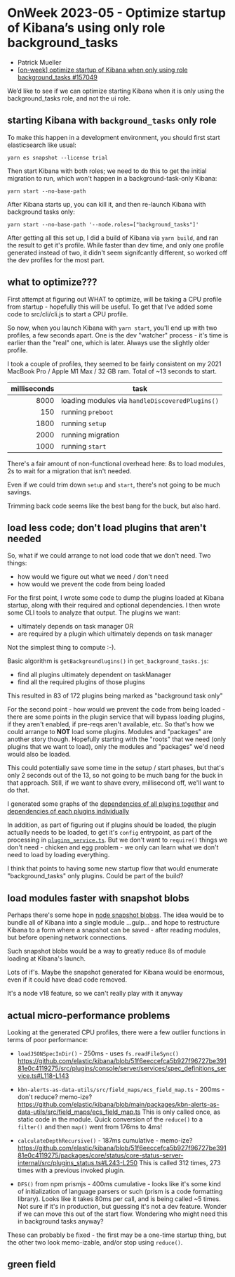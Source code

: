 # OnWeek 2023-05 - Optimize startup of Kibana’s using only role background_tasks

- Patrick Mueller
- [[on-week] optimize startup of Kibana when only using role background_tasks #157049](https://github.com/elastic/kibana/pull/157049)

We’d like to see if we can optimize starting Kibana when it is only
using the background_tasks role, and not the ui role.

## starting Kibana with `background_tasks` only role

To make this happen in a development environment, you should first
start elasticsearch like usual:

```console
yarn es snapshot --license trial
```

Then start Kibana with both roles; we need to do this to get the initial
migration to run, which won't happen in a background-task-only Kibana:

```console
yarn start --no-base-path
```

After Kibana starts up, you can kill it, and then re-launch Kibana with 
background tasks only:

```console
yarn start --no-base-path '--node.roles=["background_tasks"]'
```

After getting all this set up, I did a build of Kibana via `yarn build`,
and ran the result to get it's profile.  While faster than dev time, and
only one profile generated instead of two, it didn't seem signifcantly
different, so worked off the dev profiles for the most part.

## what to optimize???

First attempt at figuring out WHAT to optimize, will be taking a CPU
profile from startup - hopefully this will be useful.  To get that I’ve
added some code to src/cli/cli.js to start a CPU profile.

So now, when you launch Kibana with `yarn start`, you'll end up with
two profiles, a few seconds apart.  One is the dev "watcher" process -
it's time is earlier than the "real" one, which is later.  Always use
the slightly older profile.

I took a couple of profiles, they seemed to be fairly consistent on
my 2021 MacBook Pro / Apple M1 Max / 32 GB ram.  Total of ~13 seconds
to start.

| milliseconds | task | 
| ----:        | ---- |
| 8000         | loading modules via `handleDiscoveredPlugins()`
|  150         | running `preboot`
| 1800         | running `setup`
| 2000         | running migration
| 1000         | running `start`

There's a fair amount of non-functional overhead here: 8s to load
modules, 2s to wait for a migration that isn't needed.

Even if we could trim down `setup` and `start`, there's not going to
be much savings.

Trimming back code seems like the best bang for the buck, but also hard.

## load less code; don't load plugins that aren't needed

So, what if we could arrange to not load code that we don't need.  Two
things:

- how would we figure out what we need / don't need
- how would we prevent the code from being loaded

For the first point, I wrote some code to dump the plugins loaded
at Kibana startup, along with their required and optional dependencies.
I then wrote some CLI tools to analyze that output.  The plugins we want:

- ultimately depends on task manager OR
- are required by a plugin which ultimately depends on task manager

Not the simplest thing to compute :-).

Basic algorithm is `getBackgroundlugins()` in `get_background_tasks.js`:

- find all plugins ultimately dependent on taskManager
- find all the required plugins of those plugins

This resulted in 83 of 172 plugins being marked as "background task only"

For the second point - how would we prevent the code from being loaded -
there are some points in the plugin service that will bypass loading
plugins, if they aren't enabled, if pre-reqs aren't available, etc.  So
that's how we could arrange to **NOT** load some plugins.  Modules and
"packages" are another story though.   Hopefully starting with the
"roots" that we need (only plugins that we want to load), only the
modules and "packages" we'd need would also be loaded.

This could potentially save some time in the setup / start phases,
but that's only 2 seconds out of the 13, so not going to be much bang
for the buck in that approach.  Still, if we want to shave every,
millisecond off, we'll want to do that.

I generated some graphs of the 
[dependencies of all plugins together](./plugin-deps-graphviz.md)
and
[dependencies of each plugins individually](./plugin-deps-mermaid.md)

In addition, as part of figuring out if plugins should be loaded, the
plugin actually needs to be loaded, to get it's `config`
entrypoint, as part of the processing in
[`plugins_service.ts`](https://github.com/elastic/kibana/blob/main/packages/core/plugins/core-plugins-server-internal/src/plugins_service.ts).
But we don't want to `require()` things we don't need - chicken and 
egg problem - we only can learn what we don't need to load by loading
everything.

I think that points to having some new startup flow that would
enumerate "background_tasks" only plugins.  Could be part of the
build?

## load modules faster with snapshot blobs

Perhaps there's some hope in 
[node snapshot blobss](https://blog.logrocket.com/snapshot-flags-node-js-v18-8/).
The idea would be to bundle all of Kibana into a single module ...gulp... and
hope to restructure Kibana to a form where a snapshot can be saved - after
reading modules, but before opening network connections.  

Such snapshot blobs would be a way to greatly reduce 8s of module loading at
Kibana's launch.

Lots of if's.  Maybe the snapshot generated for Kibana would be enormous,
even if it could have dead code removed.

It's a node v18 feature, so we can't really play with it anyway

## actual micro-performance problems

Looking at the generated CPU profiles, there were a few outlier
functions in terms of poor performance:

- `loadJSONSpecInDir()` - 250ms - uses `fs.readFileSync()`
  https://github.com/elastic/kibana/blob/51f6eeccefca5b927f96727be39181e0c4119275/src/plugins/console/server/services/spec_definitions_service.ts#L118-L143

- `kbn-alerts-as-data-utils/src/field_maps/ecs_field_map.ts` - 200ms - don't reduce? memo-ize?
  https://github.com/elastic/kibana/blob/main/packages/kbn-alerts-as-data-utils/src/field_maps/ecs_field_map.ts
  This is only called once, as static code in the module.  Quick conversion of the `reduce()` to a `filter()`
  and then `map()` went from 176ms to 4ms!

- `calculateDepthRecursive()` - 187ms cumulative - memo-ize?
  https://github.com/elastic/kibana/blob/51f6eeccefca5b927f96727be39181e0c4119275/packages/core/status/core-status-server-internal/src/plugins_status.ts#L243-L250
  This is called 312 times, 273 times with a previous invoked plugin.

- `DFS()` from npm prismjs - 400ms cumulative - looks like it's some kind
  of initialization of language parsers or such (prism is a code formatting
  library).  Looks like it takes 80ms per call, and is being called ~5 times.
  Not sure if it's in production, but guessing it's not a dev feature.
  Wonder if we can move this out of the start flow.  Wondering who might
  need this in background tasks anyway?

These can probably be fixed - the first may be a one-time startup thing, but the other two look
memo-izable, and/or stop using `reduce()`.

## green field

